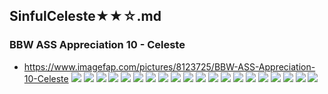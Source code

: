 ## SinfulCeleste★★☆.md
### BBW ASS Appreciation 10 - Celeste
- https://www.imagefap.com/pictures/8123725/BBW-ASS-Appreciation-10-Celeste
![](https://x.imagefapusercontent.com/u/Drummbig24/8123725/945218518/celeste108.jpg)
![](https://x.imagefapusercontent.com/u/Drummbig24/8123725/1053381780/celeste109.jpg)
![](https://x.imagefapusercontent.com/u/Drummbig24/8123725/693090136/celeste110.jpg)
![](https://x.imagefapusercontent.com/u/Drummbig24/8123725/1102203034/celeste111.jpg)
![](https://x.imagefapusercontent.com/u/Drummbig24/8123725/185354627/celeste112.jpg)
![](https://x.imagefapusercontent.com/u/Drummbig24/8123725/43215460/celeste115.jpg)
![](https://x.imagefapusercontent.com/u/Drummbig24/8123725/1760362049/celeste126.jpg)
![](https://x.imagefapusercontent.com/u/Drummbig24/8123725/187583022/celeste128.jpg)
![](https://x.imagefapusercontent.com/u/Drummbig24/8123725/1384003494/celeste130.jpg)
![](https://x.imagefapusercontent.com/u/Drummbig24/8123725/528978374/celeste131.jpg)
![](https://x.imagefapusercontent.com/u/Drummbig24/8123725/514137985/celeste134.jpg)
![](https://x.imagefapusercontent.com/u/Drummbig24/8123725/1767138449/celeste137.jpg)
![](https://x.imagefapusercontent.com/u/Drummbig24/8123725/1197463289/celeste151.jpg)
![](https://x.imagefapusercontent.com/u/Drummbig24/8123725/1372623057/celeste152.jpg)
![](https://x.imagefapusercontent.com/u/Drummbig24/8123725/824185555/celeste154.jpg)
![](https://x.imagefapusercontent.com/u/Drummbig24/8123725/957916762/celeste155.jpg)
![](https://x.imagefapusercontent.com/u/Drummbig24/8123725/420592874/celeste157.jpg)
![](https://x.imagefapusercontent.com/u/Drummbig24/8123725/2112672239/celeste159.jpg)
![](https://x.imagefapusercontent.com/u/Drummbig24/8123725/1762367322/celeste164.jpg)
![](https://x.imagefapusercontent.com/u/Drummbig24/8123725/2144939557/celeste181.jpg)
